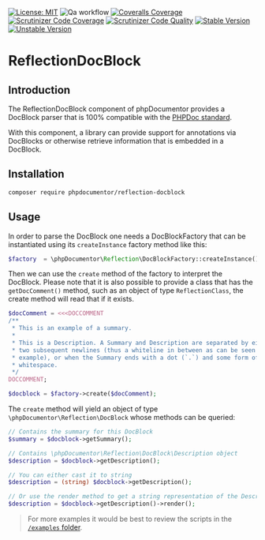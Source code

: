 [![License: MIT](https://img.shields.io/badge/License-MIT-yellow.svg)](https://opensource.org/licenses/MIT)
![Qa workflow](https://github.com/phpDocumentor/ReflectionDocBlock/workflows/Qa%20workflow/badge.svg)
[![Coveralls Coverage](https://img.shields.io/coveralls/github/phpDocumentor/ReflectionDocBlock.svg)](https://coveralls.io/github/phpDocumentor/ReflectionDocBlock?branch=master)
[![Scrutinizer Code Coverage](https://img.shields.io/scrutinizer/coverage/g/phpDocumentor/ReflectionDocBlock.svg)](https://scrutinizer-ci.com/g/phpDocumentor/ReflectionDocBlock/?branch=master)
[![Scrutinizer Code Quality](https://img.shields.io/scrutinizer/g/phpDocumentor/ReflectionDocBlock.svg)](https://scrutinizer-ci.com/g/phpDocumentor/ReflectionDocBlock/?branch=master)
[![Stable Version](https://img.shields.io/packagist/v/phpdocumentor/reflection-docblock.svg)](https://packagist.org/packages/phpdocumentor/reflection-docblock)
[![Unstable Version](https://img.shields.io/packagist/vpre/phpdocumentor/reflection-docblock.svg)](https://packagist.org/packages/phpdocumentor/reflection-docblock)

ReflectionDocBlock 
==================

Introduction
------------

The ReflectionDocBlock component of phpDocumentor provides a DocBlock parser
that is 100% compatible with the [PHPDoc standard](https://phpdoc.org/docs/latest).

With this component, a library can provide support for annotations via DocBlocks
or otherwise retrieve information that is embedded in a DocBlock.

Installation
------------

```bash
composer require phpdocumentor/reflection-docblock
```

Usage
-----

In order to parse the DocBlock one needs a DocBlockFactory that can be
instantiated using its `createInstance` factory method like this:

```php
$factory  = \phpDocumentor\Reflection\DocBlockFactory::createInstance();
```

Then we can use the `create` method of the factory to interpret the DocBlock.
Please note that it is also possible to provide a class that has the
`getDocComment()` method, such as an object of type `ReflectionClass`, the
create method will read that if it exists.

```php
$docComment = <<<DOCCOMMENT
/**
 * This is an example of a summary.
 *
 * This is a Description. A Summary and Description are separated by either
 * two subsequent newlines (thus a whiteline in between as can be seen in this
 * example), or when the Summary ends with a dot (`.`) and some form of
 * whitespace.
 */
DOCCOMMENT;

$docblock = $factory->create($docComment);
```

The `create` method will yield an object of type `\phpDocumentor\Reflection\DocBlock`
whose methods can be queried:

```php
// Contains the summary for this DocBlock
$summary = $docblock->getSummary();

// Contains \phpDocumentor\Reflection\DocBlock\Description object
$description = $docblock->getDescription();

// You can either cast it to string
$description = (string) $docblock->getDescription();

// Or use the render method to get a string representation of the Description.
$description = $docblock->getDescription()->render();
```

> For more examples it would be best to review the scripts in the [`/examples` folder](/examples).
